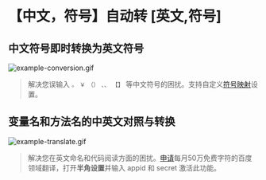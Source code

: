 # 【中文，符号】自动转 [英文,符号]

## 中文符号即时转换为英文符号

![example-conversion.gif](https://s2.loli.net/2024/06/06/BervLY5GmUtbpfJ.gif)

> 解决您误输入 `。` `￥` `（）` `、、` `【】` 等中文符号的困扰。支持自定义[符号映射](https://github.com/gimjin/banjiao/blob/main/package.json#L84)设置。

## 变量名和方法名的中英文对照与转换

![example-translate.gif](https://s2.loli.net/2024/06/08/W4wncBq3FpRtLXg.gif)

> 解决您在英文命名和代码阅读方面的困扰。[申请](https://fanyi-api.baidu.com/product/12)每月50万免费字符的百度领域翻译，打开**半角设置**并输入 appid 和 secret 激活此功能。

